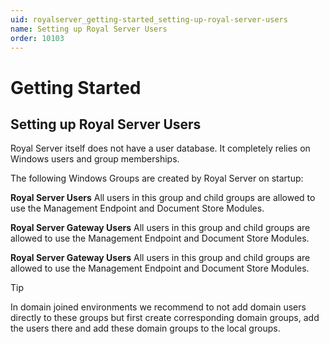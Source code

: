 ```yaml
---
uid: royalserver_getting-started_setting-up-royal-server-users
name: Setting up Royal Server Users
order: 10103
---
```

# Getting Started

## Setting up Royal Server Users

Royal Server itself does not have a user database. It completely relies on Windows users and group memberships.

The following Windows Groups are created by Royal Server on startup:

**Royal Server Users** 
All users in this group and child groups are allowed to use the Management Endpoint and Document Store Modules. 

**Royal Server Gateway Users**
All users in this group and child groups are allowed to use the Management Endpoint and Document Store Modules. 

**Royal Server Gateway Users**
All users in this group and child groups are allowed to use the Management Endpoint and Document Store Modules. 

> [!TIP]
> In domain joined environments we recommend to not add domain users directly to these groups but first create corresponding domain groups, add the users there and add these domain groups to the local groups.





